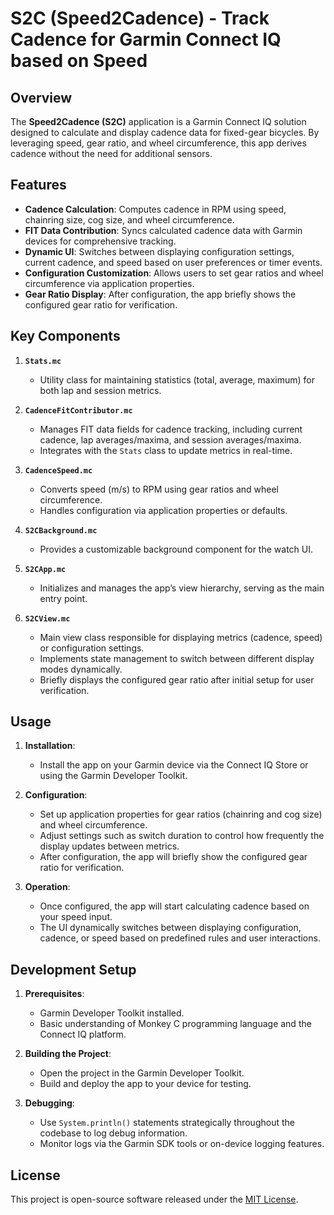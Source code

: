 # S2C (Speed2Cadence) - Track Cadence for Garmin Connect IQ based on Speed

## Overview

The **Speed2Cadence (S2C)** application is a Garmin Connect IQ solution
designed to calculate and display cadence data for fixed-gear bicycles. By
leveraging speed, gear ratio, and wheel circumference, this app derives cadence
without the need for additional sensors.

## Features

- **Cadence Calculation**: Computes cadence in RPM using speed, chainring size,
cog size, and wheel circumference.
- **FIT Data Contribution**: Syncs calculated cadence data with Garmin devices
for comprehensive tracking.
- **Dynamic UI**: Switches between displaying configuration settings, current
cadence, and speed based on user preferences or timer events.
- **Configuration Customization**: Allows users to set gear ratios and wheel
circumference via application properties.
- **Gear Ratio Display**: After configuration, the app briefly shows the
configured gear ratio for verification.

## Key Components

1. **`Stats.mc`**
   - Utility class for maintaining statistics (total, average, maximum) for
   both lap and session metrics.

2. **`CadenceFitContributor.mc`**
   - Manages FIT data fields for cadence tracking, including current cadence,
   lap averages/maxima, and session averages/maxima.
   - Integrates with the `Stats` class to update metrics in real-time.

3. **`CadenceSpeed.mc`**
   - Converts speed (m/s) to RPM using gear ratios and wheel circumference.
   - Handles configuration via application properties or defaults.

4. **`S2CBackground.mc`**
   - Provides a customizable background component for the watch UI.

5. **`S2CApp.mc`**
   - Initializes and manages the app’s view hierarchy, serving as the main
   entry point.

6. **`S2CView.mc`**
   - Main view class responsible for displaying metrics (cadence, speed) or
   configuration settings.
   - Implements state management to switch between different display modes
   dynamically.
   - Briefly displays the configured gear ratio after initial setup for user
   verification.

## Usage

1. **Installation**:
   - Install the app on your Garmin device via the Connect IQ Store or using
   the Garmin Developer Toolkit.

2. **Configuration**:
   - Set up application properties for gear ratios (chainring and cog size) and
   wheel circumference.
   - Adjust settings such as switch duration to control how frequently the
   display updates between metrics.
   - After configuration, the app will briefly show the configured gear ratio
   for verification.

3. **Operation**:
   - Once configured, the app will start calculating cadence based on your
   speed input.
   - The UI dynamically switches between displaying configuration, cadence, or
   speed based on predefined rules and user interactions.

## Development Setup

1. **Prerequisites**:
   - Garmin Developer Toolkit installed.
   - Basic understanding of Monkey C programming language and the Connect IQ
    platform.
2. **Building the Project**:
   - Open the project in the Garmin Developer Toolkit.
   - Build and deploy the app to your device for testing.

3. **Debugging**:
   - Use `System.println()` statements strategically throughout the codebase to log debug information.
   - Monitor logs via the Garmin SDK tools or on-device logging features.

## License

This project is open-source software released under the [MIT License](LICENSE).
